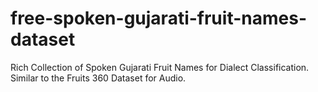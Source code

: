 # free-spoken-gujarati-fruit-names-dataset
Rich Collection of Spoken Gujarati Fruit Names for Dialect Classification. Similar to the Fruits 360 Dataset for Audio.

